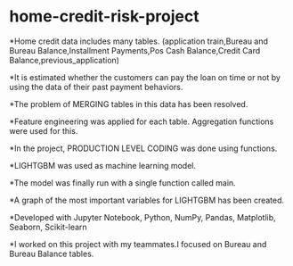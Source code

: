 # home-credit-risk-project


*Home credit data includes many tables. (application train,Bureau and Bureau Balance,Installment Payments,Pos Cash Balance,Credit Card Balance,previous_application)

*It is estimated whether the customers can pay the loan on time or not by using the data of their past payment behaviors.

*The problem of MERGING tables in this data has been resolved.

*Feature engineering was applied for each table. Aggregation functions were used for this.

*In the project, PRODUCTION LEVEL CODING was done using functions.

*LIGHTGBM was used as machine learning model.

*The model was finally run with a single function called main.

*A graph of the most important variables for LIGHTGBM has been created.

*Developed with Jupyter Notebook, Python, NumPy, Pandas, Matplotlib, Seaborn, Scikit-learn

*I worked on this project with my teammates.I focused on Bureau and Bureau Balance tables. 

